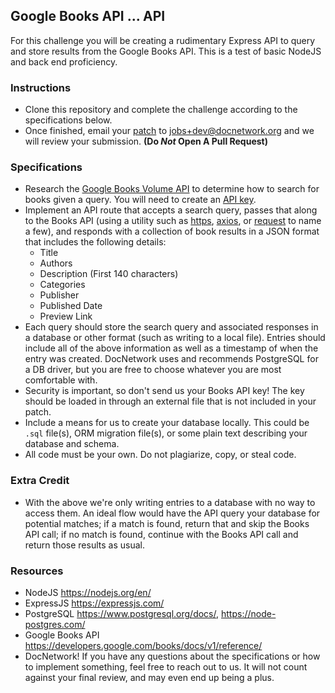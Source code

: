 ## Google Books API ... API

For this challenge you will be creating a rudimentary Express API to query and store results from the Google Books API. This is a test of basic NodeJS and back end proficiency.

### Instructions
- Clone this repository and complete the challenge according to the specifications below.
- Once finished, email your [patch](https://robots.thoughtbot.com/send-a-patch-to-someone-using-git-format-patch) to jobs+dev@docnetwork.org and we will review your submission. **(Do _Not_ Open A Pull Request)**

### Specifications
- Research the [Google Books Volume API](https://developers.google.com/books/docs/v1/reference/volumes) to determine how to search for books given a query. You will need to create an [API key](https://developers.google.com/books/docs/v1/using#APIKey).
- Implement an API route that accepts a search query, passes that along to the Books API (using a utility such as [https](https://nodejs.org/api/https.html), [axios](https://www.npmjs.com/package/axios), or [request](https://www.npmjs.com/package/request) to name a few), and responds with a collection of book results in a JSON format that includes the following details:
  - Title
  - Authors
  - Description (First 140 characters)
  - Categories
  - Publisher
  - Published Date
  - Preview Link
- Each query should store the search query and associated responses in a database or other format (such as writing to a local file). Entries should include all of the above information as well as a timestamp of when the entry was created. DocNetwork uses and recommends PostgreSQL for a DB driver, but you are free to choose whatever you are most comfortable with.
- Security is important, so don't send us your Books API key! The key should be loaded in through an external file that is not included in your patch.
- Include a means for us to create your database locally. This could be `.sql` file(s), ORM migration file(s), or some plain text describing your database and schema.
- All code must be your own. Do not plagiarize, copy, or steal code.

### Extra Credit
- With the above we're only writing entries to a database with no way to access them. An ideal flow would have the API query your database for potential matches; if a match is found, return that and skip the Books API call; if no match is found, continue with the Books API call and return those results as usual.

### Resources
- NodeJS https://nodejs.org/en/
- ExpressJS https://expressjs.com/
- PostgreSQL https://www.postgresql.org/docs/, https://node-postgres.com/
- Google Books API https://developers.google.com/books/docs/v1/reference/
- DocNetwork! If you have any questions about the specifications or how to implement something, feel free to reach out to us. It will not count against your final review, and may even end up being a plus.
